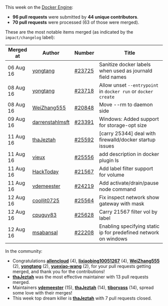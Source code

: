 This week on the [Docker Engine](https://github.com/docker/docker):

  - **96 pull requests** were submitted by **44 unique contributors**.
  - **70 pull requests** were processed (63 of those were merged).

These are the most notable items merged (as indicated by the `impact/changelog` label):

  Merged at | Author                                  | Number                                                 | Title
  ----------|-----------------------------------------|--------------------------------------------------------|--------------------------------------------------------------
  06 Aug 16 | [yongtang](https://github.com/yongtang) | [#23725](https://github.com/docker/docker/issues/23725) | Sanitize docker labels when used as journald field names
  08 Aug 16 | [yongtang](https://github.com/yongtang) | [#23718](https://github.com/docker/docker/issues/23718) | Allow unset `--entrypoint` in `docker run` or `docker create`
  08 Aug 16 | [WeiZhang555](https://github.com/WeiZhang555) | [#20848](https://github.com/docker/docker/issues/20848) | Move --rm to daemon side
  09 Aug 16 | [darrenstahlmsft](https://github.com/darrenstahlmsft) | [#23391](https://github.com/docker/docker/issues/23391) | Windows: Added support for storage-opt size
  11 Aug 16 | [thaJeztah](https://github.com/thaJeztah) | [#25592](https://github.com/docker/docker/issues/25592) | [carry 25344] deal with firewalld/docker startup issues
  11 Aug 16 | [vieux](https://github.com/vieux) | [#25556](https://github.com/docker/docker/issues/25556) | add description in docker plugin ls
  11 Aug 16 | [HackToday](https://github.com/HackToday) | [#21567](https://github.com/docker/docker/issues/21567) | Add label filter support for volume
  11 Aug 16 | [vdemeester](https://github.com/vdemeester) | [#24219](https://github.com/docker/docker/issues/24219) | Add activate/drain/pause node command
  12 Aug 16 | [coolljt0725](https://github.com/coolljt0725) | [#25564](https://github.com/docker/docker/issues/25564) | Fix inspect network show gateway with mask
  12 Aug 16 | [cpuguy83](https://github.com/cpuguy83) | [#25628](https://github.com/docker/docker/issues/25628) | Carry 21567 filter vol by label
  12 Aug 16 | [msabansal](https://github.com/msabansal) | [#22208](https://github.com/docker/docker/issues/22208) | Enabling specifying static ip for predefined network on windows

In the community:

  - Congratulations **[allencloud](https://github.com/allencloud)** (4), **[lixiaobing10051267](https://github.com/lixiaobing10051267)** (4), **[WeiZhang555](https://github.com/WeiZhang555)** (2), **[yongtang](https://github.com/yongtang)** (2), **[yuexiao-wang](https://github.com/yuexiao-wang)** (2), for your pull requests getting merged, and thank you for the contributions!
  - **[thaJeztah](https://github.com/thaJeztah)** was the most effective maintainer with 13 pull requests merged.
  - Maintainers **[vdemeester](https://github.com/vdemeester)** (15), **[thaJeztah](https://github.com/thaJeztah)** (14), **[tiborvass](https://github.com/tiborvass)** (14), spread some love with their merges!
  - This week top dream killer is **[thaJeztah](https://github.com/thaJeztah)** with 7 pull requests closed.
